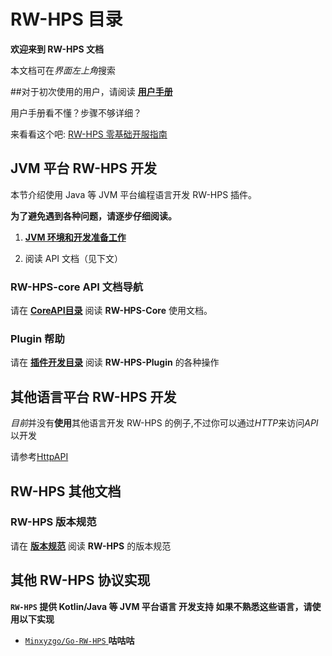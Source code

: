 # RW-HPS 目录

**欢迎来到 RW-HPS 文档**

本文档可在*界面左上角*搜索

##对于初次使用的用户，请阅读 [**用户手册**](zh/run/UserManual.md)

用户手册看不懂？步骤不够详细？

来看看这个吧: [RW-HPS 零基础开服指南](/zh/simple/README.md)

## JVM 平台 RW-HPS 开发

本节介绍使用 Java 等 JVM 平台编程语言开发 RW-HPS 插件。

**为了避免遇到各种问题，请逐步仔细阅读。**

1. [**JVM 环境和开发准备工作**](zh/plugin/Preparations.md)

2. 阅读 API 文档（见下文）

### RW-HPS-core API 文档导航

请在 [**CoreAPI目录**](zh/api/CoreAPI.md) 阅读 **RW-HPS-Core** 使用文档。

### Plugin 帮助

请在 [**插件开发目录**](zh/plugin/README.md) 阅读 **RW-HPS-Plugin** 的各种操作

## 其他语言平台 RW-HPS 开发

*目前*并没有**使用**其他语言开发 RW-HPS 的例子,不过你可以通过*HTTP*来访问*API*以开发

请参考[HttpAPI](zh/api/HttpAPI.md)

## RW-HPS 其他文档

### RW-HPS 版本规范

请在 [**版本规范**](zh/update/Evolution.md) 阅读 **RW-HPS** 的版本规范

## 其他 RW-HPS 协议实现

**`RW-HPS` 提供 Kotlin/Java 等 JVM 平台语言 开发支持 如果不熟悉这些语言，请使用以下实现**

- [`Minxyzgo/Go-RW-HPS` ](https://github.com/Minxyzgo/Go-RW-HPS) **咕咕咕**

